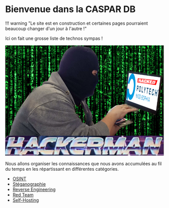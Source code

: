 # Bienvenue dans la CASPAR DB

!!! warning "Le site est en construction et certaines pages pourraient beaucoup changer d'un jour à l'autre !"

Ici on fait une grosse liste de technos sympas !

![HACKERMAN](images/HACKERMAN.png)

Nous allons organiser les connaissances que nous avons accumulées au fil du temps en les répartissant en différentes catégories.


- [OSINT](OSINT/OSINT.md)
- [Stéganographie](stegano/stegano.md)
- [Reverse Engineering](Reverse-Engineering/re.md)
- [Red Team](RedTeam/RedTeam.md)
- [Self-Hosting](Self-Hosting/pourquoi.md)